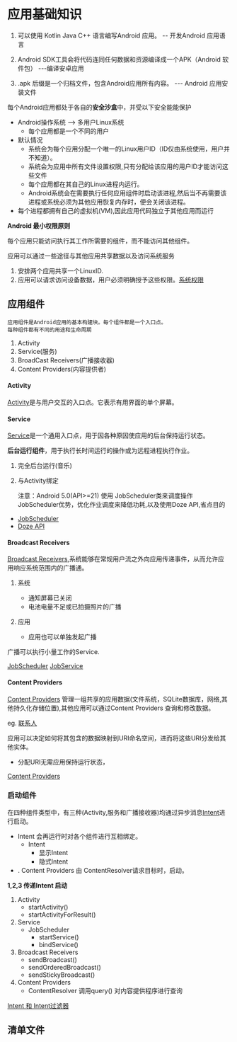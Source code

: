 # 应用基础知识

1. 可以使用 Kotlin Java C++ 语言编写Android 应用。 -- 开发Android 应用语言

2. Android SDK工具会将代码连同任何数据和资源编译成一个APK（Android 软件包）
   ---编译安卓应用

3. .apk 后缀是一个归档文件，包含Android应用所有内容。 --- Android 应用安装文件


每个Android应用都处于各自的**安全沙盒**中，并受以下安全能能保护

- Android操作系统 --> 多用户Linux系统
  -   每个应用都是一个不同的用户
- 默认情况
  - 系统会为每个应用分配一个唯一的Linux用户ID（ID仅由系统使用，用户并不知道）。
  - 系统会为应用中所有文件设置权限,只有分配给该应用的用户ID才能访问这些文件
  - 每个应用都在其自己的Linux进程内运行。
  - Android系统会在需要执行任何应用组件时启动该进程,然后当不再需要该进程或系统必须为其他应用恢复内存时，便会关闭该进程。
- 每个进程都拥有自己的虚拟机(VM),因此应用代码独立于其他应用而运行

**Android 最小权限原则**

每个应用只能访问执行其工作所需要的组件，而不能访问其他组件。

应用可以通过一些途径与其他应用共享数据以及访问系统服务

1. 安排两个应用共享一个LinuxID.
2. 应用可以请求访问设备数据，用户必须明确授予这些权限。[系统权限](https://developer.android.google.cn/training/permissions/index.html)

## 应用组件

    应用组件是Android应用的基本构建块。每个组件都是一个入口点。
    每种组件都有不同的用途和生命周期
    
1. Activity
2. Service(服务)
3. BroadCast Receivers(广播接收器)
4. Content Providers(内容提供者)


#### Activity

[Activity](https://developer.android.google.cn/reference/android/app/Activity.html)是与用户交互的入口点。它表示有用界面的单个屏幕。



#### Service

[Service](https://developer.android.google.cn/reference/android/app/Service.html)是一个通用入口点，用于因各种原因使应用的后台保持运行状态。

**后台运行组件**，用于执行长时间运行的操作或为远程进程执行作业。

1. 完全后台运行(音乐)
2. 与Activity绑定

    注意：Android 5.0(API>=21) 使用 JobScheduler类来调度操作
    JobScheduler优势，优化作业调度来降低功耗,以及使用Doze API,省点目的
    
- [JobScheduler](https://developer.android.google.cn/reference/android/app/job/JobScheduler.html)
- [Doze API](https://developer.android.google.cn/training/monitoring-device-state/doze-standby.html)

#### Broadcast Receivers

[Broadcast Receivers](https://developer.android.google.cn/reference/android/content/BroadcastReceiver.html),系统能够在常规用户流之外向应用传递事件，从而允许应用响应系统范围内的广播通。

1. 系统
    - 通知屏幕已关闭 
    - 电池电量不足或已拍摄照片的广播

2. 应用
    - 应用也可以单独发起广播

广播可以执行小量工作的Service.

[JobScheduler](https://developer.android.google.cn/reference/android/app/job/JobScheduler.html)
[JobService](https://developer.android.google.cn/reference/android/app/job/JobService.html)

#### Content Providers

[Content
Providers](https://developer.android.google.cn/reference/android/content/ContentProvider.html)
管理一组共享的应用数据(文件系统，SQLite数据库，网络,其他持久化存储位置),其他应用可以通过Content
Providers 查询和修改数据。

eg. [联系人](https://developer.android.google.cn/reference/android/provider/ContactsContract.Data.html)

应用可以决定如何将其包含的数据映射到URI命名空间，进而将这些URI分发给其他实体。

- 分配URI无需应用保持运行状态，

[Content Providers](https://developer.android.google.cn/guide/topics/providers/content-providers.html)


### 启动组件

在四种组件类型中，有三种(Activity,服务和广播接收器)均通过异步消息[Intent](https://developer.android.google.cn/reference/android/content/Intent.html)进行启动。

- Intent 会再运行时对各个组件进行互相绑定。
    - Intent 
        -  显示Intent
        -  隐式Intent
- . Content Providers 由 ContentResolver请求目标时，启动。

**1,2,3 传递Intent 启动**

1. Activity 
   - startActivity()
   - startActivityForResult()
2. Service
   -  JobScheduler 
      -  startService() 
      -  bindService() 
3. Broadcast Receivers
   - sendBroadcast()
   - sendOrderedBroadcast()
   - sendStickyBroadcast() 
4. Content Providers
   -  ContentResolver 调用query() 对内容提供程序进行查询
   
[Intent 和 Intent过滤器](https://developer.android.google.cn/guide/components/intents-filters.html)


## 清单文件

